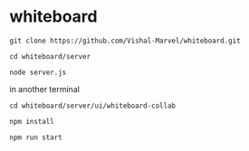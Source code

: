 # whiteboard
`git clone https://github.com/Vishal-Marvel/whiteboard.git`

`cd whiteboard/server`

`node server.js`

in another terminal

`cd whiteboard/server/ui/whiteboard-collab`

`npm install`

`npm run start`


